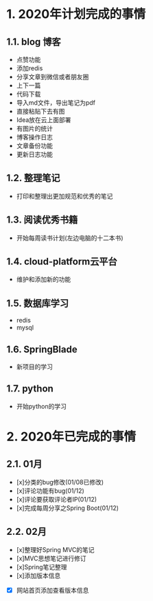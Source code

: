 # 1. 2020年计划完成的事情
## 1.1. blog 博客
- 点赞功能
- 添加redis
- 分享文章到微信或者朋友圈
- 上下一篇
- 代码下载
- 导入md文件，导出笔记为pdf
- 直接粘贴下去有图
- Idea放在云上面部署
- 有图片的统计
- 博客操作日志
- 文章备份功能
- 更新日志功能
## 1.2. 整理笔记
- 打印和整理出更加规范和优秀的笔记
## 1.3. 阅读优秀书籍
- 开始每周读书计划(左边电脑的十二本书)
## 1.4. cloud-platform云平台
- 维护和添加新的功能
## 1.5. 数据库学习
- redis
- mysql
## 1.6. SpringBlade
- 新项目的学习
## 1.7. python
- 开始python的学习
# 2. 2020年已完成的事情
## 2.1. 01月
- [x]分类的bug修改(01/08已修改)
- [x]评论功能有bug(01/12)
- [x]评论要获取评论者IP(01/12)
- [x]完成每周分享之Spring Boot(01/12)
## 2.2. 02月
- [x]整理好Spring MVC的笔记
- [x]MVC思想笔记进行修订
- [x]Spring笔记整理
- [x]添加版本信息
- [x] 网站首页添加查看版本信息